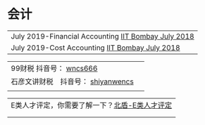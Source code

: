 # 会计

|                                                                                                                                 |
| ------------------------------------------------------------------------------------------------------------------------------- |
| July 2019-Financial Accounting [IIT Bombay July 2018](https://www.youtube.com/playlist?list=PLOzRYVm0a65d4DQntP-1Rl-PAOITrQXLX) |
| July 2019-Cost Accounting [IIT Bombay July 2018](https://www.youtube.com/playlist?list=PLOzRYVm0a65f5nj6Vw0jusG92KjTCq\_z5)     |

|                                                                                                                 |   |
| --------------------------------------------------------------------------------------------------------------- | - |
| 99财税 抖音号： [wncs666](https://www.douyin.com/user/MS4wLjABAAAAHVU4XggfncBRFVlQDQjsW3L8GQPzeHbEpBH\_yX3wJpc)       |   |
| 石彦文讲财税　抖音号： [shiyanwencs](https://www.douyin.com/user/MS4wLjABAAAAmxRA8Bh6YjV4p7V1U\_UoVttML82BAA7tnUElg9THsGU) |   |
|                                                                                                                 |   |

|                                                                              |
| ---------------------------------------------------------------------------- |
| E类人才评定，你需要了解一下？[北盾-E类人才评定](https://www.douyin.com/video/7028204839284886792) |
|                                                                              |
|                                                                              |



